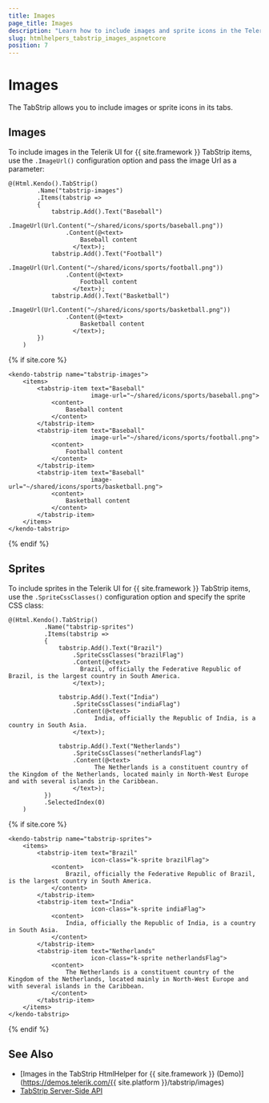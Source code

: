 ```yaml
---
title: Images
page_title: Images
description: "Learn how to include images and sprite icons in the Telerik UI TabStrip component for {{ site.framework }}."
slug: htmlhelpers_tabstrip_images_aspnetcore
position: 7
---
```


# Images 

The TabStrip allows you to include images or sprite icons in its tabs.

## Images

To include images in the Telerik UI for {{ site.framework }} TabStrip items, use the `.ImageUrl()` configuration option and pass the image Url as a parameter:

```HtmlHelper
@(Html.Kendo().TabStrip()
        .Name("tabstrip-images")
        .Items(tabstrip =>
        {
            tabstrip.Add().Text("Baseball")
                .ImageUrl(Url.Content("~/shared/icons/sports/baseball.png"))
                .Content(@<text>
                    Baseball content
                  </text>);
            tabstrip.Add().Text("Football")
                .ImageUrl(Url.Content("~/shared/icons/sports/football.png"))
                .Content(@<text>
                    Football content
                  </text>);
            tabstrip.Add().Text("Basketball")
                .ImageUrl(Url.Content("~/shared/icons/sports/basketball.png"))
                .Content(@<text>
                    Basketball content
                  </text>);
        })
    )
```
{% if site.core %}
```TagHelper
<kendo-tabstrip name="tabstrip-images">
    <items>
        <tabstrip-item text="Baseball"
                       image-url="~/shared/icons/sports/baseball.png">
            <content>
                Baseball content
            </content>
        </tabstrip-item>
        <tabstrip-item text="Baseball"
                       image-url="~/shared/icons/sports/football.png">
            <content>
                Football content
            </content>
        </tabstrip-item>
        <tabstrip-item text="Baseball"
                       image-url="~/shared/icons/sports/basketball.png">
            <content>
                Basketball content
            </content>
        </tabstrip-item>
    </items>
</kendo-tabstrip>
```
{% endif %}

## Sprites

To include sprites in the Telerik UI for {{ site.framework }} TabStrip items, use the `.SpriteCssClasses()` configuration option and specify the sprite CSS class:  

```HtmlHelper
@(Html.Kendo().TabStrip()
          .Name("tabstrip-sprites")
          .Items(tabstrip =>
          {
              tabstrip.Add().Text("Brazil")
                  .SpriteCssClasses("brazilFlag")
                  .Content(@<text>
                    Brazil, officially the Federative Republic of Brazil, is the largest country in South America. 
                  </text>);

              tabstrip.Add().Text("India")
                  .SpriteCssClasses("indiaFlag")
                  .Content(@<text>
                        India, officially the Republic of India, is a country in South Asia. 
                  </text>);

              tabstrip.Add().Text("Netherlands")
                  .SpriteCssClasses("netherlandsFlag")
                  .Content(@<text>
                        The Netherlands is a constituent country of the Kingdom of the Netherlands, located mainly in North-West Europe and with several islands in the Caribbean. 
                  </text>);
          })
          .SelectedIndex(0)
    )
```
{% if site.core %}
```TagHelper
<kendo-tabstrip name="tabstrip-sprites">
    <items>
        <tabstrip-item text="Brazil"
                       icon-class="k-sprite brazilFlag">
            <content>
                Brazil, officially the Federative Republic of Brazil, is the largest country in South America.
            </content>
        </tabstrip-item>
        <tabstrip-item text="India"
                       icon-class="k-sprite indiaFlag">
            <content>
                India, officially the Republic of India, is a country in South Asia.
            </content>
        </tabstrip-item>
        <tabstrip-item text="Netherlands"
                       icon-class="k-sprite netherlandsFlag">
            <content>
                The Netherlands is a constituent country of the Kingdom of the Netherlands, located mainly in North-West Europe and with several islands in the Caribbean.
            </content>
        </tabstrip-item>
    </items>
</kendo-tabstrip>
```
{% endif %}

## See Also

* [Images in the TabStrip HtmlHelper for {{ site.framework }} (Demo)](https://demos.telerik.com/{{ site.platform }}/tabstrip/images)
* [TabStrip Server-Side API](/api/tabstrip)
